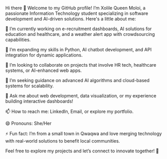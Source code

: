 Hi there 👋
Welcome to my GitHub profile! I’m Xolile Queen Moloi, a passionate Information Technology student specializing in software development and AI-driven solutions. Here's a little about me:

🔭 I’m currently working on e-recruitment dashboards, AI solutions for education and healthcare, and a weather alert app with crowdsourcing capabilities.

🌱 I’m expanding my skills in Python, AI chatbot development, and API integration for dynamic applications.

👯 I’m looking to collaborate on projects that involve HR tech, healthcare systems, or AI-enhanced web apps.

🤔 I’m seeking guidance on advanced AI algorithms and cloud-based systems for scalability.

💬 Ask me about web development, data visualization, or my experience building interactive dashboards!

📫 How to reach me: LinkedIn, Email, or explore my portfolio.

😄 Pronouns: She/Her

⚡ Fun fact: I’m from a small town in Qwaqwa and love merging technology with real-world solutions to benefit local communities.

Feel free to explore my projects and let’s connect to innovate together! 🚀
